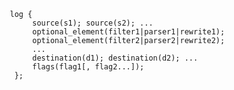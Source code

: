 ---
---
<!-- DISCLAIMER: This file is based on the syslog-ng Open Source Edition documentation https://github.com/balabit/syslog-ng-ose-guides/commit/2f4a52ee61d1ea9ad27cb4f3168b95408fddfdf2 and is used under the terms of The syslog-ng Open Source Edition Documentation License. The file has been modified by Axoflow. -->
```shell
   log {
        source(s1); source(s2); ...
        optional_element(filter1|parser1|rewrite1);
        optional_element(filter2|parser2|rewrite2);
        ...
        destination(d1); destination(d2); ...
        flags(flag1[, flag2...]);
    };
```
